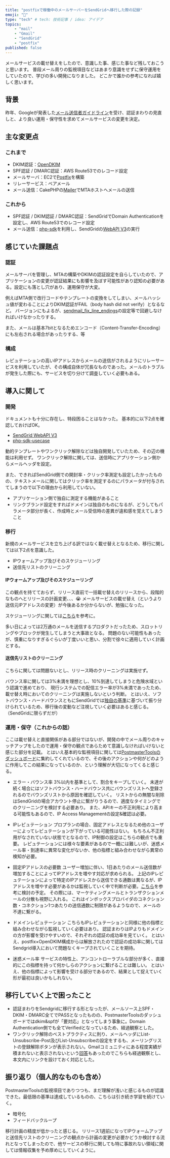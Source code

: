```yaml
---
title: "postfixで稼働中のメールサーバーをSendGridへ移行した際の記録"
emoji: "📧"
type: "tech" # tech: 技術記事 / idea: アイデア
topics: 
    - "mail"
    - "Gmail"
    - "SendGrid"
    - "postfix"
published: false
---
```


メールサービスの載せ替えをしたので、意識した事、感じた事など残しておこうと思います。
普段メール周りの監視項目などはあまり意識をせずに保守運用をしていたので、学びの多い開発になりました。
どこかで誰かの参考になれば嬉しく思います。

## 背景
昨年、Googleが発表した[メール送信者ガイドライン](https://support.google.com/a/answer/81126?hl=ja)を受け、認証まわりの見直しと、より良い運用・保守性を求めてメールサービスの変更を決定。

## 主な変更点

### これまで
- DKIM認証：[OpenDKIM](http://www.opendkim.org/)
- SPF認証 / DMARC認証：AWS Route53でのレコード設定
- メールサーバ：EC2で[Postfix](https://www.postfix.org/)を構築
- リレーサービス：ベアメール
- メール送信：CakePHPの[Mailer](https://book.cakephp.org/4/ja/core-libraries/email.html)でMTAホストへメールの送信

### これから
- SPF認証 / DKIM認証 / DMARC認証：SendGridでDomain Authenticationを設定し、AWS Route53でのレコード設定
- メール送信：[php-sdk](https://github.com/sendgrid/sendgrid-php)を利用し、SendGridの[WebAPI V3](https://sendgrid.kke.co.jp/docs/API_Reference/Web_API_v3/index.html)の実行

## 感じていた課題点

### 認証
メールサーバを管理し、MTAの構築やDKIMの認証設定を自らしていたので、アプリケーションの変更が認証結果にも影響を及ぼす可能性があり認知の必要がある。設定にも落とし穴があり、運用保守が大変。

例えばMTA側で改行コードやテンプレートの変換をしてしまい、メールハッシュ値が変わることによりDKIM認証がFAIL（body hash did not verify）となるなど。
バージョンにもよるが、[sendmail_fix_line_endings](https://www.postfix.org/postconf.5.html#sendmail_fix_line_endings)の設定等で回避しなければいけなかったりする。

また、メールは基本7bitとなるためエンコード（Content-Transfer-Encoding）にも左右される場合があったりする、等

### 構成
レピュテーションの高いIPアドレスからメールの送信がされるようにリレーサービスを利用していたが、その構成自体が冗長なものであった。メールのトラブルが発生した際にも、サービスを切り分けて調査していく必要もある。

## 導入に関して

### 開発
ドキュメントも十分に存在し、特段困ることはなかった。
基本的に以下2点を確認しておけばOK。
- [SendGrid WebAPI V3](https://docs.sendgrid.com/api-reference/how-to-use-the-sendgrid-v3-api/authentication)
- [php-sdk-usecase](https://github.com/sendgrid/sendgrid-php/blob/main/USE_CASES.md)

動的テンプレートやワンクリック解除などは独自開発していたため、その辺の機能は利用せず。
ワンクリック解除に関しては、送信時にアプリケーション側からメールヘッダを設定。

また、できればSendGrid側での開封率・クリック率測定も設定したかったものの、テキストメールに関してはクリック率を測定するのにパラメータが付与されてしまうので以下の理由から利用していない。
- アプリケーション側で独自に測定する機能があること
- リンクブランド設定をすればドメインは独自のものになるが、どうしてもパラメータ部分が長く、作成時とメール受信時の差異が違和感を覚えてしまうこと

### 移行
新規のメールサービスを立ち上げる訳ではなく載せ替えとなるため、移行に関しては以下2点を意識した。
- IPウォームアップ及びそのスケジューリング
- 送信先リストのクリーニング

#### IPウォームアップ及びそのスケジューリング
この観点を持てておらず、リリース直前で一括載せ替えのリリースから、段階的なものへとリリースの計画変更、、、😭
メールサービスの載せ替え（というより送信元IPアドレスの変更）が今後あるか分からないが、勉強になった。

スケジューリングに関しては[こちら](https://twilio-cms-prod.s3.amazonaws.com/documents/Generic_IP_Warmup_Schedule.pdf)を参考に。

多い日によっては2万通のメールを送信するプロダクトだったため、スロットリングやブロックが発生してしまうと大事故となる。
問題のない可能性もあったが、慎重になりすぎるぐらいが丁度いいと思い、分割で徐々に適用していく計画とする。

#### 送信先リストのクリーニング
こちらに関しては問題ないとし、リリース時のクリーニングは実施せず。

バウンス率に関しては3%未満を理想とし、10%到達してしまうと危険水域という認識で進めており、
現行システムでの配信エラー率が3%未満であったため、載せ替え時においてのクリーニングは実施しないという判断。
とはいえ、ソフトバウンス・ハードバウンスともにSendGridでは[独自の基準](https://sendgrid.kke.co.jp/docs/Tutorials/A_Transaction_Mail/manage_bounces.html?_gl=1*1ubwlud*_ga*NTk4NzE0MTUzLjE3MTMzNDQ3MDI.*_ga_JL4V7PSVHH*MTcxNjE5MDcyMi40NC4xLjE3MTYxOTEzNDcuMC4wLjA.*_ga_NFRNW0FC62*MTcxNjE5MDcyMi40NC4xLjE3MTYxOTEzNDcuMC4wLjA.)に基づいて振り分けられているため、移行後の変動など注視していく必要はあると感じる。（SendGridに限らずだが）

### 運用・保守（これからの話）
ここは載せ替えと直接関係がある部分ではないが、開発の中でメール周りのキャッチアップをしたので運用・保守の観点であらためて意識しなければいけないと感じた部分を記載。
とはいえ基本的な監視項目に関しては[PostmasterToolsのダッシュボード](https://support.google.com/a/answer/14668346?sjid=18116300461721221960-AP)に集約してくれているので、その後のアクションや何がどのように作用してこの結果になっているのか、という理解が大切になってくると感じる。

- エラー・バウンス率
3%以内を基準として、割合をキープしていく。
未達が続く場合にはソフトバウンス・ハードバウンス共にバウンズリストへ登録されるのでバウンズリストから原因を確認していく。
リストからの無闇な削除はSendGridの場合アカウント停止に繋がりうるので、適度なタイミングでのクリーニングを検討する必要あり。
また、APIキーの不正利用により高まる可能性もあるので、IP Access Managementの設定&確認は必要。

- IPレピュテーション
プロプランの場合、固定アドレスとなるため他のユーザーによってレピュテーションが下がっている可能性はない。
もちろん不正利用がなされていない状態でとなるので、IP制御の設定はこちらの観点でも重要。
レピュテーションには様々な要素があるので一概には難しいが、迷惑メール率・到達率に異常な変化がないか、他の指標と組み合わせながら異常の検知が必要。

- 固定IPアドレスの必要数
ユーザー増加に伴い、1日あたりのメール送信数が増加することによってIPアドレスを増やす対応が求められる。
上記のIPレピュテーションによって特定のIPアドレスから送信できる通数は異なるが、IPアドレスを増やす必要があるかは監視していく中で判断が必要。[こちら](https://twilio-cms-prod.s3.amazonaws.com/documents/Generic_IP_Warmup_Schedule.pdf)を参考に検討の予定。
その際には、マーケティングメールとトランザクションメールの分散も視野に入れる。
これはインボックスプロバイダのコネクション数・コネクション1つあたりの送信通数に制限があるようなので、メールの不達に繋がる。

- ドメインレピュテーション
こちらもIPレピュテーションと同様に他の指標と組み合わせながら監視していく必要はあり。
認証まわりはIPよりもドメインの方が影響を受けやすいので、それぞれの認証の成功率を見ていく。
とはいえ、postfix×OpenDKIM構成からは解放されたので認証の成功率に関してはSendgrid導入において問題なくキープされていくことを期待。

- 迷惑メール率
サービスの特性上、アンコントローラブルな部分が多く、直接的にこの指標を持って何かしらのアクションに繋げることは難しい。
とはいえ、他の指標によって影響を受ける部分であるので、結果として捉えていく形が最初は良いかもしれない。

## 移行していく上で困ったこと
- 認証まわりをSendgridに移行する形となったが、メールソース上SPF・DKIM・DMARC全てでPASSとなったものの、PostmasterToolsのダッシュボードではdkim&spfが「要対応」となってしまう事象に。Domain Authentication側でも全てVerifiedとなっているため、経過観察とした。
- ワンクリック解除のベストプラクティスに則り、メールヘッダにList-Unsubscribe-Post及びList-Unsubscribeの設定をするも、メーリングリストの登録解除ボタンが表示されない。Gmailコミュニティにある程度実績が積まれないと表示されないという[回答](https://support.google.com/mail/thread/49653586/list-unsubscribe-header-not-providing-the-option-to-unsubscribe?hl=en)もあったのでこちらも経過観察とし、本文内にリンクを設けておく対応とした。


## 振り返り（個人的なものも含め）
PostmasterToolsの監視項目でありつつも、まだ理解が浅いと感じるものが認識できた。最低限の基準は達成しているものの、こちらは引き続き学習を続けていく。
- 暗号化
- フィードバックループ

移行計画の精度が低かったと感じる。
リリース1週前になってIPウォームアップと送信先リストのクリーニングの観点から計画の変更が必要かどうか検討する流れとなってしまったので、他サービスの移行に関しても特に事故れない領域に関しては情報収集を予め厚めにしていくように。